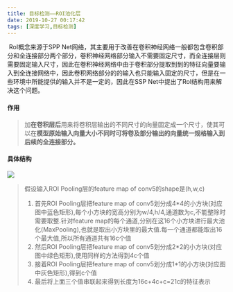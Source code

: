 ```yaml
---
title: 目标检测——ROI池化层
date: 2019-10-27 00:17:42
tags: [深度学习,目标检测]
---
```


​	RoI概念来源于SPP Net网络，其主要用于改善在卷积神经网络一般都包含卷积部分和全连接部分两个部分，卷积神经网络部分输入不需要固定尺寸，而全连接层则需要固定输入尺寸，因此在卷积神经网络中由于卷积部分提取到到的特征向量要输入到全连接网络中，因此卷积网络部分的的输入也只能输入固定的尺寸，但是在一些环境中所能提供的输入并不是一定的，因此在SSP Net中提出了RoI结构用来解决这个问题。

#### 作用

> ​	加**在卷积层后**用来将卷积层输出的不同尺寸的向量固定成一个尺寸，使其可以在**模型原始输入向量大小不同时可将卷及部分输出的向量统一规格输入到后续的全连接部分。**

#### 具体结构

![](https://github.com/AnchoretY/images/blob/master/blog/ROI结构图.png?raw=true)

>假设输入ROI Pooling层的feature map of conv5的shape是(h,w,c)
>
>1. 首先ROI Pooling层把feature map of conv5划分成4*4的小方块(对应图中蓝色矩形),每个小方块的宽高分别为w/4,h/4,通道数为c,不能整除时需要取整.针对feature map的每个通道,分别在这16个小方块进行最大池化(MaxPooling),也就是取出小方块里的最大值.每一个通道都能取出16个最大值,所以所有通道共有16c个值
>2. 然后ROI Pooling层把feature map of conv5划分成2*2的小方块(对应图中绿色矩形),使用同样的方法得到4c个值
>3. 接着ROI Pooling层把feature map of conv5划分成1*1的小方块(对应图中灰色矩形),得到c个值
>4. 最后将上面三个值串联起来得到长度为16c+4c+c=21c的特征表示



